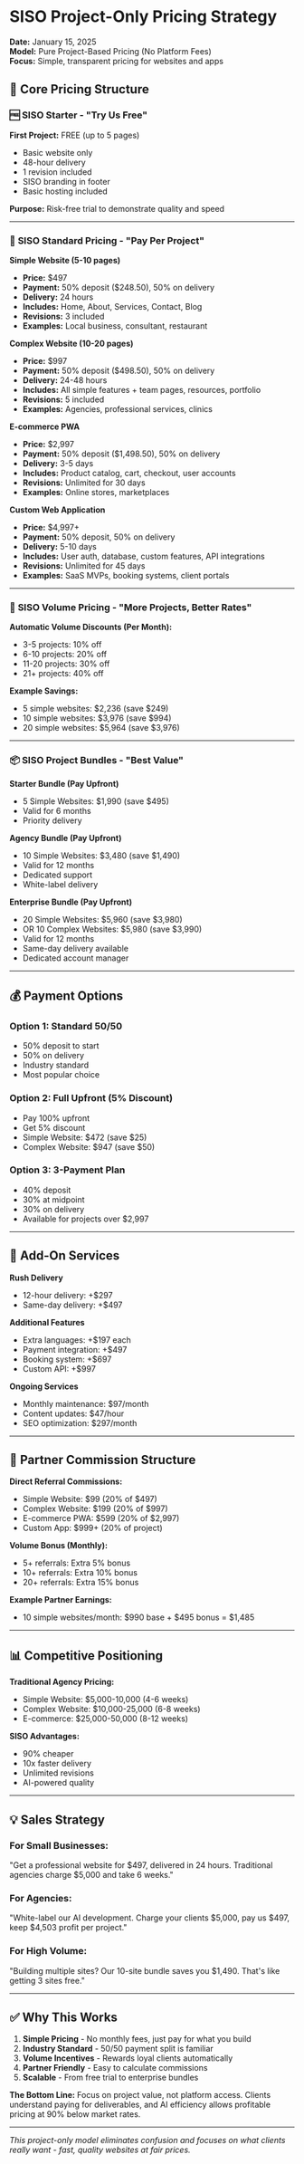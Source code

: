 # SISO Project-Only Pricing Strategy

**Date:** January 15, 2025  
**Model:** Pure Project-Based Pricing (No Platform Fees)  
**Focus:** Simple, transparent pricing for websites and apps

## 🎯 Core Pricing Structure

### 🆓 **SISO Starter** - "Try Us Free"
**First Project:** FREE (up to 5 pages)
- Basic website only
- 48-hour delivery
- 1 revision included
- SISO branding in footer
- Basic hosting included

**Purpose:** Risk-free trial to demonstrate quality and speed

---

### 💼 **SISO Standard Pricing** - "Pay Per Project"

**Simple Website (5-10 pages)**
- **Price:** $497
- **Payment:** 50% deposit ($248.50), 50% on delivery
- **Delivery:** 24 hours
- **Includes:** Home, About, Services, Contact, Blog
- **Revisions:** 3 included
- **Examples:** Local business, consultant, restaurant

**Complex Website (10-20 pages)**
- **Price:** $997
- **Payment:** 50% deposit ($498.50), 50% on delivery
- **Delivery:** 24-48 hours
- **Includes:** All simple features + team pages, resources, portfolio
- **Revisions:** 5 included
- **Examples:** Agencies, professional services, clinics

**E-commerce PWA**
- **Price:** $2,997
- **Payment:** 50% deposit ($1,498.50), 50% on delivery
- **Delivery:** 3-5 days
- **Includes:** Product catalog, cart, checkout, user accounts
- **Revisions:** Unlimited for 30 days
- **Examples:** Online stores, marketplaces

**Custom Web Application**
- **Price:** $4,997+
- **Payment:** 50% deposit, 50% on delivery
- **Delivery:** 5-10 days
- **Includes:** User auth, database, custom features, API integrations
- **Revisions:** Unlimited for 45 days
- **Examples:** SaaS MVPs, booking systems, client portals

---

### 🚀 **SISO Volume Pricing** - "More Projects, Better Rates"

**Automatic Volume Discounts (Per Month):**
- 3-5 projects: 10% off
- 6-10 projects: 20% off
- 11-20 projects: 30% off
- 21+ projects: 40% off

**Example Savings:**
- 5 simple websites: $2,236 (save $249)
- 10 simple websites: $3,976 (save $994)
- 20 simple websites: $5,964 (save $3,976)

---

### 📦 **SISO Project Bundles** - "Best Value"

**Starter Bundle (Pay Upfront)**
- 5 Simple Websites: $1,990 (save $495)
- Valid for 6 months
- Priority delivery

**Agency Bundle (Pay Upfront)**
- 10 Simple Websites: $3,480 (save $1,490)
- Valid for 12 months
- Dedicated support
- White-label delivery

**Enterprise Bundle (Pay Upfront)**
- 20 Simple Websites: $5,960 (save $3,980)
- OR 10 Complex Websites: $5,980 (save $3,990)
- Valid for 12 months
- Same-day delivery available
- Dedicated account manager

---

## 💰 Payment Options

### **Option 1: Standard 50/50**
- 50% deposit to start
- 50% on delivery
- Industry standard
- Most popular choice

### **Option 2: Full Upfront (5% Discount)**
- Pay 100% upfront
- Get 5% discount
- Simple Website: $472 (save $25)
- Complex Website: $947 (save $50)

### **Option 3: 3-Payment Plan**
- 40% deposit
- 30% at midpoint
- 30% on delivery
- Available for projects over $2,997

---

## 🎯 Add-On Services

**Rush Delivery**
- 12-hour delivery: +$297
- Same-day delivery: +$497

**Additional Features**
- Extra languages: +$197 each
- Payment integration: +$497
- Booking system: +$697
- Custom API: +$997

**Ongoing Services**
- Monthly maintenance: $97/month
- Content updates: $47/hour
- SEO optimization: $297/month

---

## 🤝 Partner Commission Structure

**Direct Referral Commissions:**
- Simple Website: $99 (20% of $497)
- Complex Website: $199 (20% of $997)
- E-commerce PWA: $599 (20% of $2,997)
- Custom App: $999+ (20% of project)

**Volume Bonus (Monthly):**
- 5+ referrals: Extra 5% bonus
- 10+ referrals: Extra 10% bonus
- 20+ referrals: Extra 15% bonus

**Example Partner Earnings:**
- 10 simple websites/month: $990 base + $495 bonus = $1,485

---

## 📊 Competitive Positioning

**Traditional Agency Pricing:**
- Simple Website: $5,000-10,000 (4-6 weeks)
- Complex Website: $10,000-25,000 (6-8 weeks)
- E-commerce: $25,000-50,000 (8-12 weeks)

**SISO Advantages:**
- 90% cheaper
- 10x faster delivery
- Unlimited revisions
- AI-powered quality

---

## 💡 Sales Strategy

### **For Small Businesses:**
"Get a professional website for $497, delivered in 24 hours. Traditional agencies charge $5,000 and take 6 weeks."

### **For Agencies:**
"White-label our AI development. Charge your clients $5,000, pay us $497, keep $4,503 profit per project."

### **For High Volume:**
"Building multiple sites? Our 10-site bundle saves you $1,490. That's like getting 3 sites free."

---

## ✅ Why This Works

1. **Simple Pricing** - No monthly fees, just pay for what you build
2. **Industry Standard** - 50/50 payment split is familiar
3. **Volume Incentives** - Rewards loyal clients automatically
4. **Partner Friendly** - Easy to calculate commissions
5. **Scalable** - From free trial to enterprise bundles

**The Bottom Line:** Focus on project value, not platform access. Clients understand paying for deliverables, and AI efficiency allows profitable pricing at 90% below market rates.

---

*This project-only model eliminates confusion and focuses on what clients really want - fast, quality websites at fair prices.*